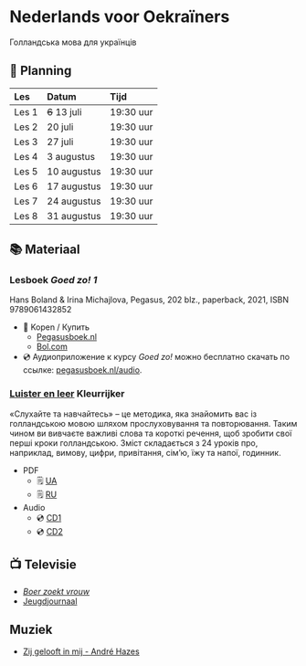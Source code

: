# Nederlands voor Oekraïners
Голландська мова для українців

## 📅 Planning

| Les   | Datum   | Tijd      | 
| :--   | :--     | :--       |  
| Les 1 | <del>6</del> 13 juli  | 19:30 uur |
| Les 2 | 20 juli  | 19:30 uur |
| Les 3 | 27 juli  | 19:30 uur |
| Les 4 | 3 augustus | 19:30 uur |
| Les 5 | 10 augustus | 19:30 uur |
| Les 6 | 17 augustus | 19:30 uur |
| Les 7 | 24 augustus | 19:30 uur |
| Les 8 | 31 augustus | 19:30 uur |

## 📚 Materiaal

### Lesboek **_Goed zo! 1_** 
Hans Boland & Irina Michajlova, Pegasus, 202 blz., paperback, 2021, ISBN 9789061432852

* 📖 Kopen / Купить 
    * [Pegasusboek.nl](https://www.pegasusboek.nl/goed-zo-deel-1.html?___store=russian&___from_store=default)
    * [Bol.com](https://www.bol.com/nl/nl/p/goed-zo-1/1001004005271194/?bltgh=ruiQcp2XBZ2BrQv1JnVLQg.2_6.9.ProductTitle)
* 💿 Аудиоприложение к курсу _Goed zo!_ можно бесплатно скачать по ссылке: [pegasusboek.nl/audio](https://www.pegasusboek.nl/audio).

### [Luister en leer](https://kleurrijker.nl/luister-en-leer-cd1-en-cd2/) Kleurrijker
«Слухайте та навчайтесь» – це методика, яка знайомить вас із голландською мовою шляхом прослуховування та повторювання. Таким чином ви вивчаєте важливі слова та короткі речення, щоб зробити свої перші кроки голландською.
Зміст складається з 24 уроків про, наприклад, вимову, цифри, привітання, сім’ю, їжу та напої, годинник.

* PDF 
    * 🗒️ [UA](https://kleurrijker.nl/wp-content/uploads/luister_en_leer_tekst_oekrains.pdf) 
    * 🗒️ [RU](https://kleurrijker.nl/wp-content/uploads/luister_en_leer_tekst_russisch.pdf)
* Audio 
    * 💿 [CD1](https://soundcloud.com/user-526378923/sets/luister-en-leer-cd1/s-T8mqEyw4hgZ) 
    * 💿 [CD2](https://soundcloud.com/user-526378923/sets/luister-en-leer-cd2/s-Ms9g8BrkaWW)


## 📺 Televisie

* [_Boer zoekt vrouw_](https://www.npostart.nl/boer-zoekt-vrouw/KN_1683530)
* [Jeugdjournaal](https://www.npostart.nl/nos-jeugdjournaal/NOSJeugdjournaal)

##  Muziek 

* [Zij gelooft in mij - André Hazes](https://song.link/i/724140642)
